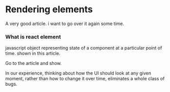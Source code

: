 # Rendering elements

A very good article. i want to go over it again some time.

### What is react element

javascript object representing state of a component at a particular point of time. shown in this article.

Go to the article and show.

In our experience, thinking about how the UI should look at any given moment, rather than how to change it over time, eliminates a whole class of bugs.
